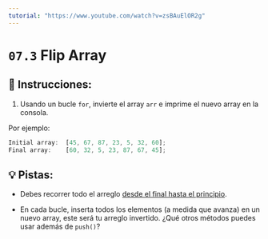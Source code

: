 ```yaml
---
tutorial: "https://www.youtube.com/watch?v=zsBAuElOR2g"
---
```


# `07.3` Flip Array
 
## 📝 Instrucciones: 
 
1. Usando un bucle `for`, invierte el array `arr` e imprime el nuevo array en la consola.

Por ejemplo:

```js
Initial array:  [45, 67, 87, 23, 5, 32, 60];
Final array:    [60, 32, 5, 23, 87, 67, 45];
```

## 💡 Pistas:

+ Debes recorrer todo el arreglo [desde el final hasta el principio](https://stackoverflow.com/questions/1340589/are-loops-really-faster-in-reverse).

+ En cada bucle, inserta todos los elementos (a medida que avanza) en un nuevo array, este será tu arreglo invertido. ¿Qué otros métodos puedes usar además de `push()`?
